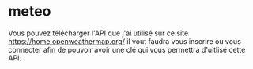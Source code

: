 # meteo

Vous pouvez télécharger l'API que j'ai utilisé sur ce site https://home.openweathermap.org/ il vout faudra vous inscrire ou vous connecter afin de pouvoir avoir une clé qui vous permettra d'uitlisé cette API.
